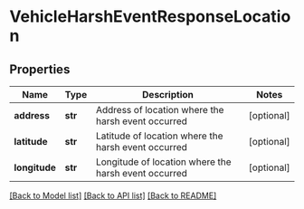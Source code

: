 # VehicleHarshEventResponseLocation

## Properties
Name | Type | Description | Notes
------------ | ------------- | ------------- | -------------
**address** | **str** | Address of location where the harsh event occurred | [optional] 
**latitude** | **str** | Latitude of location where the harsh event occurred | [optional] 
**longitude** | **str** | Longitude of location where the harsh event occurred | [optional] 

[[Back to Model list]](../README.md#documentation-for-models) [[Back to API list]](../README.md#documentation-for-api-endpoints) [[Back to README]](../README.md)


